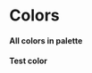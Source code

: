 # Colors
#### All colors in palette
<dockit-css-showcases css-props-prefix="--msr-color" component-class="box" style-key="background-color"></dockit-css-showcases>

#### Test color
<dockit-css-showcases css-props-prefix="--msr-system-test-color" component-class="box" style-key="background-color"></dockit-css-showcases>